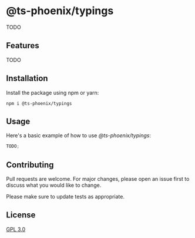 # @ts-phoenix/typings

TODO

## Features

TODO

## Installation

Install the package using npm or yarn:

```
npm i @ts-phoenix/typings
```

## Usage

Here's a basic example of how to use _@ts-phoenix/typings_:

```ts
TODO;
```

## Contributing

Pull requests are welcome. For major changes, please open an issue first
to discuss what you would like to change.

Please make sure to update tests as appropriate.

## License

[GPL 3.0](https://choosealicense.com/licenses/gpl-3.0/)
